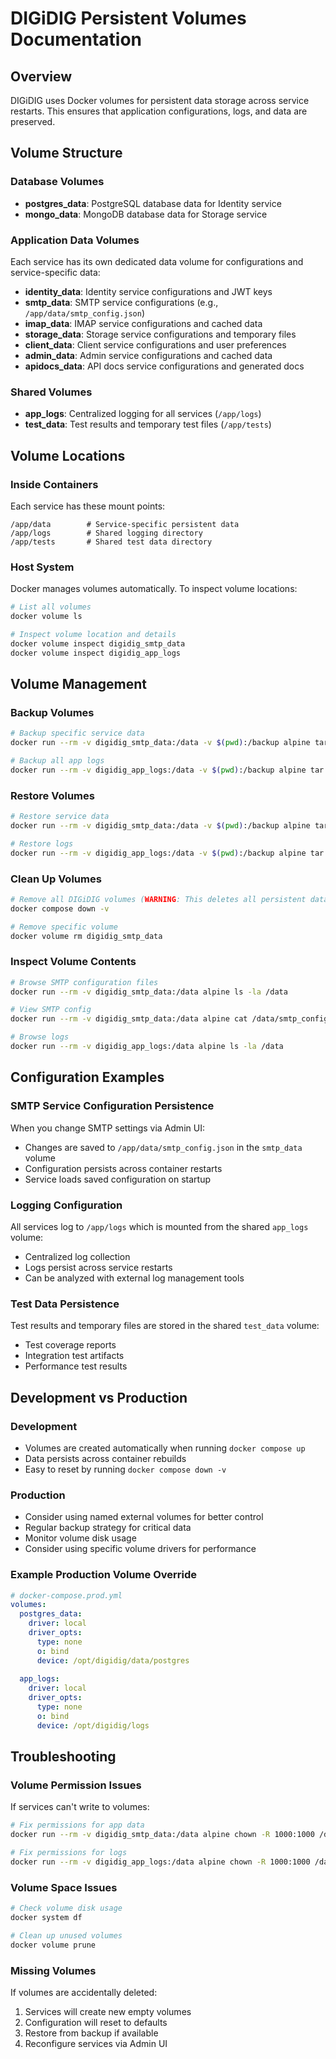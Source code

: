 # DIGiDIG Persistent Volumes Documentation

## Overview

DIGiDIG uses Docker volumes for persistent data storage across service restarts. This ensures that application configurations, logs, and data are preserved.

## Volume Structure

### Database Volumes
- **postgres_data**: PostgreSQL database data for Identity service
- **mongo_data**: MongoDB database data for Storage service

### Application Data Volumes
Each service has its own dedicated data volume for configurations and service-specific data:

- **identity_data**: Identity service configurations and JWT keys
- **smtp_data**: SMTP service configurations (e.g., `/app/data/smtp_config.json`)
- **imap_data**: IMAP service configurations and cached data
- **storage_data**: Storage service configurations and temporary files
- **client_data**: Client service configurations and user preferences
- **admin_data**: Admin service configurations and cached data
- **apidocs_data**: API docs service configurations and generated docs

### Shared Volumes
- **app_logs**: Centralized logging for all services (`/app/logs`)
- **test_data**: Test results and temporary test files (`/app/tests`)

## Volume Locations

### Inside Containers
Each service has these mount points:
```
/app/data        # Service-specific persistent data
/app/logs        # Shared logging directory
/app/tests       # Shared test data directory
```

### Host System
Docker manages volumes automatically. To inspect volume locations:
```bash
# List all volumes
docker volume ls

# Inspect volume location and details
docker volume inspect digidig_smtp_data
docker volume inspect digidig_app_logs
```

## Volume Management

### Backup Volumes
```bash
# Backup specific service data
docker run --rm -v digidig_smtp_data:/data -v $(pwd):/backup alpine tar czf /backup/smtp_backup.tar.gz -C /data .

# Backup all app logs
docker run --rm -v digidig_app_logs:/data -v $(pwd):/backup alpine tar czf /backup/logs_backup.tar.gz -C /data .
```

### Restore Volumes
```bash
# Restore service data
docker run --rm -v digidig_smtp_data:/data -v $(pwd):/backup alpine tar xzf /backup/smtp_backup.tar.gz -C /data

# Restore logs
docker run --rm -v digidig_app_logs:/data -v $(pwd):/backup alpine tar xzf /backup/logs_backup.tar.gz -C /data
```

### Clean Up Volumes
```bash
# Remove all DIGiDIG volumes (WARNING: This deletes all persistent data!)
docker compose down -v

# Remove specific volume
docker volume rm digidig_smtp_data
```

### Inspect Volume Contents
```bash
# Browse SMTP configuration files
docker run --rm -v digidig_smtp_data:/data alpine ls -la /data

# View SMTP config
docker run --rm -v digidig_smtp_data:/data alpine cat /data/smtp_config.json

# Browse logs
docker run --rm -v digidig_app_logs:/data alpine ls -la /data
```

## Configuration Examples

### SMTP Service Configuration Persistence
When you change SMTP settings via Admin UI:
- Changes are saved to `/app/data/smtp_config.json` in the `smtp_data` volume
- Configuration persists across container restarts
- Service loads saved configuration on startup

### Logging Configuration
All services log to `/app/logs` which is mounted from the shared `app_logs` volume:
- Centralized log collection
- Logs persist across service restarts
- Can be analyzed with external log management tools

### Test Data Persistence
Test results and temporary files are stored in the shared `test_data` volume:
- Test coverage reports
- Integration test artifacts
- Performance test results

## Development vs Production

### Development
- Volumes are created automatically when running `docker compose up`
- Data persists across container rebuilds
- Easy to reset by running `docker compose down -v`

### Production
- Consider using named external volumes for better control
- Regular backup strategy for critical data
- Monitor volume disk usage
- Consider using specific volume drivers for performance

### Example Production Volume Override
```yaml
# docker-compose.prod.yml
volumes:
  postgres_data:
    driver: local
    driver_opts:
      type: none
      o: bind
      device: /opt/digidig/data/postgres
  
  app_logs:
    driver: local
    driver_opts:
      type: none
      o: bind
      device: /opt/digidig/logs
```

## Troubleshooting

### Volume Permission Issues
If services can't write to volumes:
```bash
# Fix permissions for app data
docker run --rm -v digidig_smtp_data:/data alpine chown -R 1000:1000 /data

# Fix permissions for logs
docker run --rm -v digidig_app_logs:/data alpine chown -R 1000:1000 /data
```

### Volume Space Issues
```bash
# Check volume disk usage
docker system df

# Clean up unused volumes
docker volume prune
```

### Missing Volumes
If volumes are accidentally deleted:
1. Services will create new empty volumes
2. Configuration will reset to defaults
3. Restore from backup if available
4. Reconfigure services via Admin UI